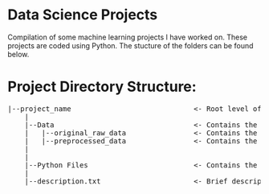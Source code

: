# Data Science Projects
Compilation of some machine learning projects I have worked on. These projects are coded using Python. The stucture of the folders can be found below.


# Project Directory Structure:
<pre>
|--project_name                             <- Root level of the project that was uploaded into GitHub.
    |
    |--Data                                 <- Contains the data used in project.
    |   |--original_raw_data                <- Contains the original state of the data before it was preprocessed.
    |   |--preprocessed_data                <- Contains the data that was preprocessed and cleaned using Python in order to get it ready for the ML model.
    |   
    |
    |--Python Files                         <- Contains the code written in Python for the machine learning project.
    |
    |--description.txt                      <- Brief description of the project.
<pre>
